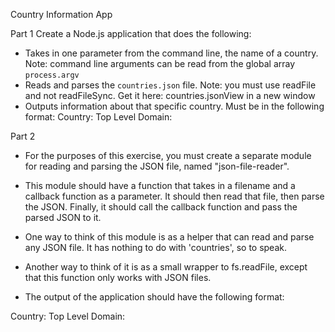 Country Information App

Part 1
Create a Node.js application that does the following:
- Takes in one parameter from the command line, the name of a country. Note: command line arguments can be read from the global array `process.argv`
- Reads and parses the `countries.json` file. Note: you must use readFile and not readFileSync. Get it here: countries.jsonView in a new window
- Outputs information about that specific country. Must be in the following format:
Country: <country name>
Top Level Domain: <tld>

Part 2
- For the purposes of this exercise, you must create a separate module for reading and parsing the JSON file, named "json-file-reader".
- This module should have a function that takes in a filename and a callback function as a parameter. It should then read that file, then parse the JSON. Finally, it should call the callback function and pass the parsed JSON to it.
- One way to think of this module is as a helper that can read and parse any JSON file. It has nothing to do with 'countries', so to speak.
- Another way to think of it is as a small wrapper to fs.readFile, except that this function only works with JSON files.

- The output of the application should have the following format: 

Country: <country name>
Top Level Domain: <tld>
